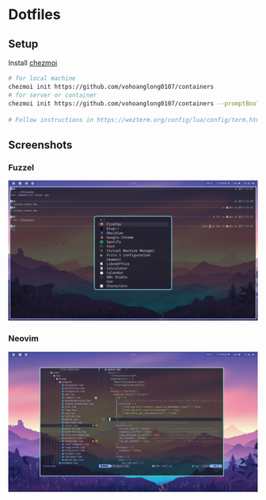 # Dotfiles

## Setup

Install [chezmoi](https://www.chezmoi.io/)

```bash
# for local machine
chezmoi init https://github.com/vohoanglong0107/containers
# for server or container
chezmoi init https://github.com/vohoanglong0107/containers --promptBool "Is this a server?"=true

# Follow instructions in https://wezterm.org/config/lua/config/term.html for setting up wezterm terminfo
```

## Screenshots

### Fuzzel

![fuzzel](./screenshots/fuzzel.png)

### Neovim
![fuzzel](./screenshots/neovim.png)
